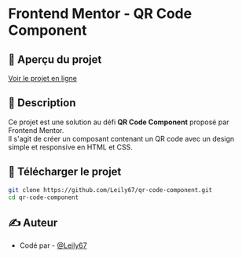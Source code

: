 # Frontend Mentor - QR Code Component

## 🔗 Aperçu du projet

[Voir le projet en ligne](https://github.com/Leily67/qr-code-component)

## 📖 Description

Ce projet est une solution au défi **QR Code Component** proposé par Frontend Mentor.  
Il s'agit de créer un composant contenant un QR code avec un design simple et responsive en HTML et CSS.

## 🚀 Télécharger le projet

```bash
git clone https://github.com/Leily67/qr-code-component.git
cd qr-code-component
```

## ✍️ Auteur

- Codé par - [@Leily67](https://www.frontendmentor.io/profile/Leily67)

